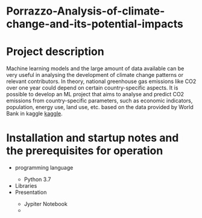 # Porrazzo-Analysis-of-climate-change-and-its-potential-impacts 
# Project description
Machine learning models and the large amount of data available can be very useful in analysing the development of climate change patterns or relevant contributors. In theory, national greenhouse gas emissions like CO2 over one year could depend on certain country-specific aspects. It is possible to develop an ML project that aims to analyse and predict CO2 emissions from country-specific parameters, such as economic indicators, population, energy use, land use, etc. based on the data provided by World Bank in kaggle
 [kaggle](https://www.kaggle.com/datasets/theworldbank/world-bank-climate-change-data). 

# Installation and startup notes and the prerequisites for operation

<ul>
  <li>programming language</li>
   <ul>
     <li> Python 3.7 </li>
   </ul>
  <li>Libraries</li> 
  <li>Presentation</li>
   <ul>
     <li>Jypiter Notebook</li>
     <li> 
  </ul>
</ul> 
